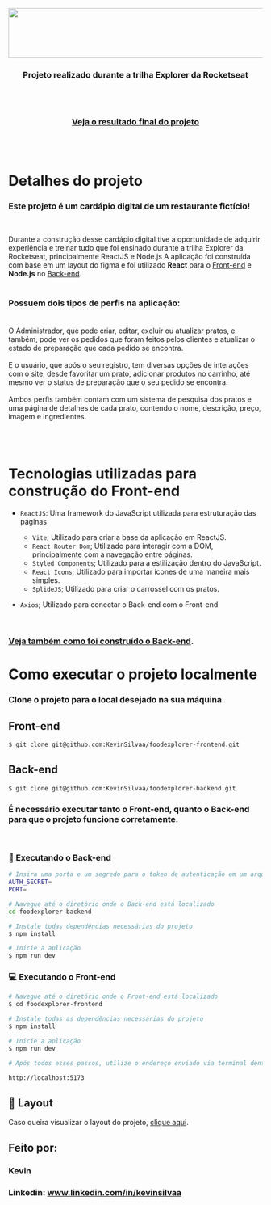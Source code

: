 <p align="center">
  <img width="550" height="99" src="https://user-images.githubusercontent.com/106932234/204160165-1936c0db-539f-4a11-bf5e-1f3d3f789896.png">
</p>

<h3 align="center">Projeto realizado durante a trilha Explorer da Rocketseat</h3> <br><br>

<h3 align="center"><a href="https://foodexplorer-kevinsilvaa.netlify.app">Veja o resultado final do projeto</a></h3><br><br>

# Detalhes do projeto

### Este projeto é um cardápio digital de um restaurante fictício!</h3><br>
  
Durante a construção desse cardápio digital tive a oportunidade de adquirir experiência e treinar tudo que foi ensinado durante a trilha Explorer da Rocketseat, principalmente ReactJS e Node.js
A aplicação foi construída com base em um layout do figma e foi utilizado <strong>React</strong> para o [Front-end](https://github.com/KevinSilvaa/foodexplorer-frontend) e <strong>Node.js</strong> no [Back-end](https://github.com/KevinSilvaa/foodexplorer-backend).<br><br>
### Possuem dois tipos de perfis na aplicação:<br><br>
O Administrador, que pode criar, editar, excluir ou atualizar pratos, e também, pode ver os pedidos que foram feitos pelos clientes e atualizar o estado de preparação que cada pedido se encontra.<br><br>
E o usuário, que após o seu registro, tem diversas opções de interações com o site, desde favoritar um prato, adicionar produtos no carrinho, até mesmo ver o status de preparação que o seu pedido se encontra.<br><br>
Ambos perfis também contam com um sistema de pesquisa dos pratos e uma página de detalhes de cada prato, contendo o nome, descrição, preço, imagem e ingredientes.

<br>
<br>

# Tecnologias utilizadas para construção do Front-end

- `ReactJS`: Uma framework do JavaScript utilizada para estruturação das páginas
    
  - `Vite`; Utilizado para criar a base da aplicação em ReactJS.
  - `React Router Dom`; Utilizado para interagir com a DOM, principalmente com a navegação entre páginas.
  - `Styled Components`; Utilizado para a estilização dentro do JavaScript.
  - `React Icons`; Utilizado para importar ícones de uma maneira mais simples.
  - `SplideJS`; Utilizado para criar o carrossel com os pratos.
  
- `Axios`; Utilizado para conectar o Back-end com o Front-end

&nbsp;
&nbsp;
&nbsp;

### [Veja também como foi construído o Back-end](https://github.com/KevinSilvaa/foodexplorer-backend).

# Como executar o projeto localmente

### Clone o projeto para o local desejado na sua máquina

## Front-end
```bash
$ git clone git@github.com:KevinSilvaa/foodexplorer-frontend.git
```

## Back-end
```bash
$ git clone git@github.com:KevinSilvaa/foodexplorer-backend.git
```

### É necessário executar tanto o Front-end, quanto o Back-end para que o projeto funcione corretamente.

&nbsp;
&nbsp;
&nbsp;

### 🚧 Executando o Back-end
```bash
# Insira uma porta e um segredo para o token de autenticação em um arquivo .env
AUTH_SECRET=
PORT=

# Navegue até o diretório onde o Back-end está localizado
cd foodexplorer-backend

# Instale todas dependências necessárias do projeto
$ npm install

# Inicie a aplicação
$ npm run dev
```

### 💻 Executando o Front-end
```bash
# Navegue até o diretório onde o Front-end está localizado
$ cd foodexplorer-frontend

# Instale todas as dependências necessárias do projeto
$ npm install

# Inicie a aplicação
$ npm run dev

# Após todos esses passos, utilize o endereço enviado via terminal dentro do navegador. O endereço padrão utilizado no projeto foi:

http://localhost:5173
```

## 🔖 Layout

Caso queira visualizar o layout do projeto, [clique aqui](https://www.figma.com/file/uPtB43YFVq8AsAsGz7tjqI/food-explorer-v2-(Community)?node-id=201%3A1532&mode=dev).

## Feito por:

### Kevin
### Linkedin: www.linkedin.com/in/kevinsilvaa
